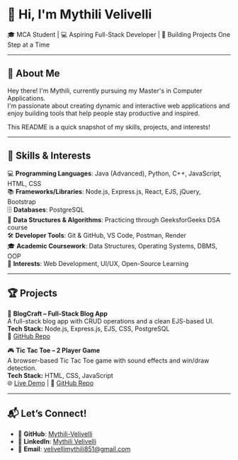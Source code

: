 # 👋 Hi, I'm Mythili Velivelli

🎓 MCA Student | 💻 Aspiring Full-Stack Developer | 🎯 Building Projects One Step at a Time

---

## 📌 About Me

Hey there! I'm Mythili, currently pursuing my Master's in Computer Applications.  
I'm passionate about creating dynamic and interactive web applications and enjoy building tools that help people stay productive and inspired.

This README is a quick snapshot of my skills, projects, and interests!

---

## 🚀 Skills & Interests

💻 **Programming Languages**: Java (Advanced), Python, C++, JavaScript, HTML, CSS  
📚 **Frameworks/Libraries**: Node.js, Express.js, React, EJS, jQuery, Bootstrap  
🗄️ **Databases**: PostgreSQL  
🧩 **Data Structures & Algorithms**: Practicing through GeeksforGeeks DSA course  
🛠️ **Developer Tools**: Git & GitHub, VS Code, Postman, Render  
🎓 **Academic Coursework**: Data Structures, Operating Systems, DBMS, OOP  
🎯 **Interests**: Web Development, UI/UX, Open-Source Learning

---

## 🏆 Projects

📝 **BlogCraft – Full-Stack Blog App**  
A full-stack blog app with CRUD operations and a clean EJS-based UI.  
**Tech Stack:** Node.js, Express.js, EJS, CSS, PostgreSQL  
🔗 [GitHub Repo](https://github.com/Mythili-Velivelli/BlogCraft)

🎮 **Tic Tac Toe – 2 Player Game**  
A browser-based Tic Tac Toe game with sound effects and win/draw detection.  
**Tech Stack:** HTML, CSS, JavaScript  
🌐 [Live Demo](https://mythili-velivelli.github.io/TicTacToe) | 🔗 [GitHub Repo](https://github.com/Mythili-Velivelli/TicTacToe)

<!--
🌦️ **Live Weather App**  
Search for any city and get real-time weather data with icons and temperature.  
Uses OpenWeatherMap API.  
Built using HTML, CSS, and JavaScript.  
🔗 [GitHub Repo](https://github.com/Mythili-Velivelli/WeatherApp)

💰 **Expense Tracker**  
Track income and expenses with simple UI and color-coded entries.  
Built using HTML, CSS, and JavaScript.  
🔗 [GitHub Repo](https://github.com/Mythili-Velivelli/ExpenseTracker)

💼 **Portfolio Website**  
A personal website to showcase my skills, projects, and achievements.  
Built using HTML, CSS, and JavaScript.  
🔗 [GitHub Repo](https://github.com/Mythili-Velivelli/MyPortfolio)
-->

---

## 📬 Let’s Connect!

- 🔗 **GitHub**: [Mythili-Velivelli](https://github.com/Mythili-Velivelli)  
- 💼 **LinkedIn**: [Mythili Velivelli](https://linkedin.com/in/velivelli-mythili)  
- 📧 **Email**: velivellimythili851@gmail.com



